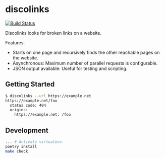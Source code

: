 # discolinks

[![Build Status][build_status_badge]][build_status_link]

Discolinks looks for broken links on a website.

Features:

- Starts on one page and recursively finds the other reachable pages on the website.
- Asynchronous: Maximum number of parallel requests is configurable.
- JSON output available: Useful for testing and scripting.

## Getting Started

```bash
$ discolinks --url https://example.net
https://example.net/foo
  status code: 404
  origins:
    https://example.net: /foo
```

## Development

```bash
... # Activate virtualenv.
poetry install
make check
```

[build_status_badge]: https://github.com/bbc2/discolinks/actions/workflows/main.yml/badge.svg
[build_status_link]: https://github.com/bbc2/discolinks/actions/workflows/main.yml

